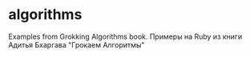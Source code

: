 # algorithms
Examples from Grokking Algorithms book.
Примеры на Ruby из книги Адитья Бхаргава "Грокаем Алгоритмы"
